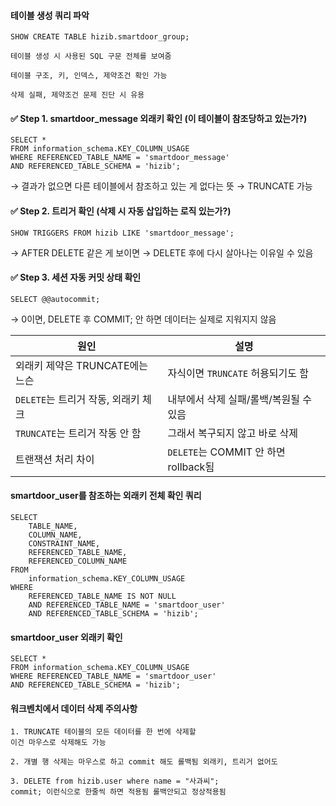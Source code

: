 #### 테이블 생성 쿼리 파악

```less
SHOW CREATE TABLE hizib.smartdoor_group;

테이블 생성 시 사용된 SQL 구문 전체를 보여줌

테이블 구조, 키, 인덱스, 제약조건 확인 가능

삭제 실패, 제약조건 문제 진단 시 유용
```


#### ✅ Step 1. smartdoor_message 외래키 확인 (이 테이블이 참조당하고 있는가?)

```less
SELECT *
FROM information_schema.KEY_COLUMN_USAGE
WHERE REFERENCED_TABLE_NAME = 'smartdoor_message'
AND REFERENCED_TABLE_SCHEMA = 'hizib';
```

→ 결과가 없으면 다른 테이블에서 참조하고 있는 게 없다는 뜻 → TRUNCATE 가능


#### ✅ Step 2. 트리거 확인 (삭제 시 자동 삽입하는 로직 있는가?)

```less
SHOW TRIGGERS FROM hizib LIKE 'smartdoor_message';
```

→ AFTER DELETE 같은 게 보이면 → DELETE 후에 다시 살아나는 이유일 수 있음


#### ✅ Step 3. 세션 자동 커밋 상태 확인

```less
SELECT @@autocommit;
```

→ 0이면, DELETE 후 COMMIT; 안 하면 데이터는 실제로 지워지지 않음


| 원인                       | 설명                              |
| ------------------------ | ------------------------------- |
| 외래키 제약은 TRUNCATE에는 느슨    | 자식이면 `TRUNCATE` 허용되기도 함         |
| `DELETE`는 트리거 작동, 외래키 체크 | 내부에서 삭제 실패/롤백/복원될 수 있음          |
| `TRUNCATE`는 트리거 작동 안 함   | 그래서 복구되지 않고 바로 삭제               |
| 트랜잭션 처리 차이               | `DELETE`는 COMMIT 안 하면 rollback됨 |


#### smartdoor_user를 참조하는 외래키 전체 확인 쿼리
```less
SELECT
    TABLE_NAME,
    COLUMN_NAME,
    CONSTRAINT_NAME,
    REFERENCED_TABLE_NAME,
    REFERENCED_COLUMN_NAME
FROM
    information_schema.KEY_COLUMN_USAGE
WHERE
    REFERENCED_TABLE_NAME IS NOT NULL
    AND REFERENCED_TABLE_NAME = 'smartdoor_user'
    AND REFERENCED_TABLE_SCHEMA = 'hizib';
```

####  smartdoor_user 외래키 확인
```less
SELECT *
FROM information_schema.KEY_COLUMN_USAGE
WHERE REFERENCED_TABLE_NAME = 'smartdoor_user'
AND REFERENCED_TABLE_SCHEMA = 'hizib';
```

#### 워크벤치에서 데이터 삭제 주의사항

```less
1. TRUNCATE 테이블의 모든 데이터를 한 번에 삭제할
이건 마우스로 삭제해도 가능

2. 개별 행 삭제는 마우스로 하고 commit 해도 롤백됨 외래키, 트리거 없어도

3. DELETE from hizib.user where name = "사과씨";
commit; 이런식으로 한줄씩 하면 적용됨 롤백안되고 정상적용됨 
```











